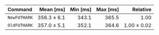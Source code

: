 | Command | Mean [ms] | Min [ms] | Max [ms] | Relative |
|:---|---:|---:|---:|---:|
| `NewFUTHARK` | 356.3 ± 6.1 | 343.1 | 365.5 | 1.00 |
| `OldFUTHARK` | 357.0 ± 5.1 | 352.1 | 364.6 | 1.00 ± 0.02 |
